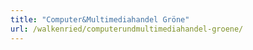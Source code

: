 ```yaml
---
title: "Computer&Multimediahandel Gröne"
url: /walkenried/computerundmultimediahandel-groene/
---
```


